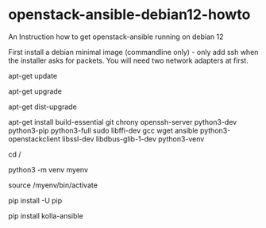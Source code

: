 # openstack-ansible-debian12-howto

An Instruction how to get openstack-ansible running on debian 12

First install a debian minimal image (commandline only) - only add ssh when the installer asks for packets.
You will need two network adapters at first.

apt-get update

apt-get upgrade

apt-get dist-upgrade

apt-get install build-essential git chrony openssh-server python3-dev python3-pip python3-full sudo libffi-dev gcc wget ansible python3-openstackclient libssl-dev libdbus-glib-1-dev python3-venv

cd /

python3 -m venv myenv

source /myenv/bin/activate

pip install -U pip

pip install kolla-ansible
